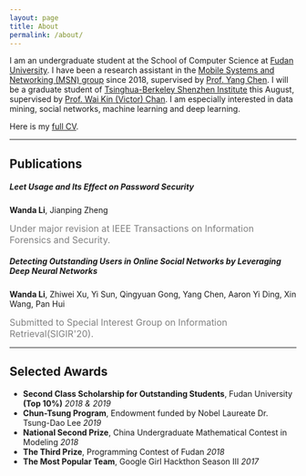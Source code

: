 ```yaml
---
layout: page
title: About
permalink: /about/
---
```


I am an undergraduate student at the School of Computer Science at [Fudan University](http://www.fudan.edu.cn/en/). I have been a research assistant in the [Mobile Systems and Networking (MSN) group](http://fudan-msn.weebly.com/) since 2018, supervised by [Prof. Yang Chen](https://chenyang03.wordpress.com/). I will be a graduate student of [Tsinghua-Berkeley Shenzhen Institute](http://www.tbsi.edu.cn/en/) this August, supervised by [Prof. Wai Kin (Victor) Chan](https://www.tbsi.edu.cn/en/index.php?s=/cms/148.html). I am especially interested in data mining, social networks, machine learning and deep learning.

Here is my [full CV]( ).

***

## Publications

##### Leet Usage and Its Effect on Password Security  

**Wanda Li**, Jianping Zheng

<font color=gray size=3>Under major revision at IEEE Transactions on Information Forensics and Security.</font>


##### Detecting Outstanding Users in Online Social Networks by Leveraging Deep Neural Networks  

**Wanda Li**, Zhiwei Xu, Yi Sun, Qingyuan Gong, Yang Chen, Aaron Yi Ding, Xin Wang, Pan Hui

<font color=gray size=3>Submitted to Special Interest Group on Information Retrieval(SIGIR'20).</font>

***

## Selected Awards

- **Second Class Scholarship for Outstanding Students**, Fudan University **(Top 10%)**  *2018 & 2019*
- **Chun-Tsung Program**, Endowment funded by Nobel Laureate Dr. Tsung-Dao Lee  *2019*
- **National Second Prize**, China Undergraduate Mathematical Contest in Modeling *2018*
- **The Third Prize**, Programming Contest of Fudan *2018*
- **The Most Popular Team**, Google Girl Hackthon Season III *2017*
